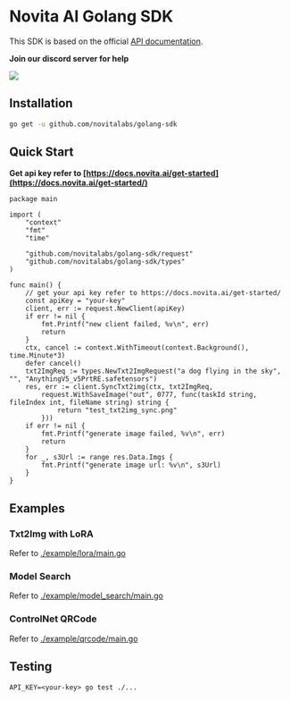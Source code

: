 # Novita AI Golang SDK

This SDK is based on the official [API documentation](https://docs.novita.ai/).

**Join our discord server for help**

[![](https://dcbadge.vercel.app/api/server/2SFYcfajN7)](https://discord.gg/2SFYcfajN7)

## Installation

```bash
go get -u github.com/novitalabs/golang-sdk
```

## Quick Start

**Get api key refer to [https://docs.novita.ai/get-started](https://docs.novita.ai/get-started/)**

```golang
package main

import (
	"context"
	"fmt"
	"time"

	"github.com/novitalabs/golang-sdk/request"
	"github.com/novitalabs/golang-sdk/types"
)

func main() {
	// get your api key refer to https://docs.novita.ai/get-started/
	const apiKey = "your-key"
	client, err := request.NewClient(apiKey)
	if err != nil {
		fmt.Printf("new client failed, %v\n", err)
		return
	}
	ctx, cancel := context.WithTimeout(context.Background(), time.Minute*3)
	defer cancel()
	txt2ImgReq := types.NewTxt2ImgRequest("a dog flying in the sky", "", "AnythingV5_v5PrtRE.safetensors")
	res, err := client.SyncTxt2img(ctx, txt2ImgReq,
		request.WithSaveImage("out", 0777, func(taskId string, fileIndex int, fileName string) string {
			return "test_txt2img_sync.png"
		}))
	if err != nil {
		fmt.Printf("generate image failed, %v\n", err)
		return
	}
	for _, s3Url := range res.Data.Imgs {
		fmt.Printf("generate image url: %v\n", s3Url)
	}
}
```

## Examples

### Txt2Img with LoRA

Refer to [./example/lora/main.go](./example/lora/main.go)

### Model Search

Refer to [./example/model_search/main.go](./example/model_search/main.go)

### ControlNet QRCode

Refer to [./example/qrcode/main.go](./example/qrcode/main.go)

## Testing

```
API_KEY=<your-key> go test ./...
```